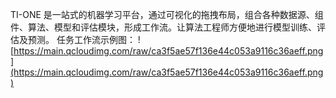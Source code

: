 TI-ONE 是一站式的机器学习平台，通过可视化的拖拽布局，组合各种数据源、组件、算法、模型和评估模块，形成工作流。让算法工程师方便地进行模型训练、评估及预测。
任务工作流示例图：
![https://main.qcloudimg.com/raw/ca3f5ae57f136e44c053a9116c36aeff.png](https://main.qcloudimg.com/raw/ca3f5ae57f136e44c053a9116c36aeff.png)
